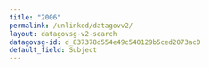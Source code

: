 ```yaml
---
title: "2006"
permalink: /unlinked/datagovv2/
layout: datagovsg-v2-search
datagovsg-id: d_837378d554e49c540129b5ced2073ac0
default_field: Subject
---
```

